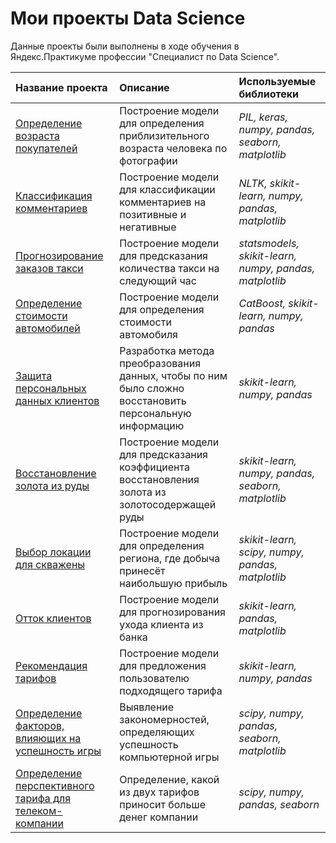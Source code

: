 # Мои проекты Data Science

Данные проекты были выполнены в ходе обучения в Яндекс.Практикуме профессии "Специалист по Data Science".

| Название проекта | Описание | Используемые библиотеки | 
| :---------------------- | :---------------------- | :---------------------- |
| [Определение возраста покупателей](age_of_buyers) | Построение модели для определения приблизительного возраста человека по фотографии| *PIL, keras, numpy, pandas, seaborn, matplotlib* |
| [Классификация комментариев](toxic_comments) | Построение модели для классификации комментариев на позитивные и негативные| *NLTK, skikit-learn, numpy, pandas, matplotlib* |
| [Прогнозирование заказов такси](taxi) | Построение модели для предсказания количества такси на следующий час| *statsmodels, skikit-learn, numpy, pandas, matplotlib* |
| [Определение стоимости автомобилей](taxi) | Построение модели для определения стоимости автомобиля| *CatBoost, skikit-learn, numpy, pandas* |
| [Защита персональных данных клиентов](insurance) | Разработка метода преобразования данных, чтобы по ним было сложно восстановить персональную информацию| *skikit-learn, numpy, pandas* |
| [Восстановление золота из руды](gold_recovery) | Построение модели для предсказания коэффициента восстановления золота из золотосодержащей руды| *skikit-learn, numpy, pandas, seaborn, matplotlib* |
| [Выбор локации для скважены](geo_data) | Построение модели для определения региона, где добыча принесёт наибольшую прибыль| *skikit-learn, scipy, numpy, pandas, matplotlib* |
| [Отток клиентов](churn) | Построение модели для прогнозирования ухода клиента из банка| *skikit-learn, pandas, matplotlib* |
| [Рекомендация тарифов](tariff) | Построение модели для предложения пользователю подходящего тарифа| *skikit-learn, numpy, pandas* |
| [Определение факторов, влияющих на успешность игры](games) | Выявление закономерностей, определяющих успешность компьютерной игры| *scipy, numpy, pandas, seaborn, matplotlib* |
| [Определение перспективного тарифа для телеком-компании](telekom) | Определение, какой из двух тарифов приносит больше денег компании| *scipy, numpy, pandas, seaborn* |
